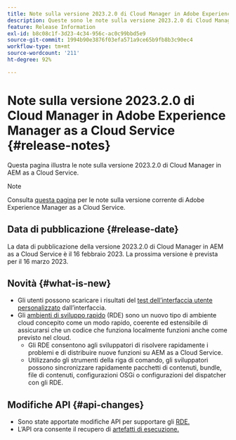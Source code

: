 ```yaml
---
title: Note sulla versione 2023.2.0 di Cloud Manager in Adobe Experience Manager as a Cloud Service
description: Queste sono le note sulla versione 2023.2.0 di Cloud Manager in AEM as a Cloud Service.
feature: Release Information
exl-id: b8c08c1f-3d23-4c34-956c-ac0c99bbd5e9
source-git-commit: 1994b90e3876f03efa571a9ce65b9fb8b3c90ec4
workflow-type: tm+mt
source-wordcount: '211'
ht-degree: 92%

---
```


# Note sulla versione 2023.2.0 di Cloud Manager in Adobe Experience Manager as a Cloud Service {#release-notes}

Questa pagina illustra le note sulla versione 2023.2.0 di Cloud Manager in AEM as a Cloud Service.

>[!NOTE]
>
>Consulta [questa pagina](/help/release-notes/release-notes-cloud/release-notes-current.md) per le note sulla versione corrente di Adobe Experience Manager as a Cloud Service.

## Data di pubblicazione {#release-date}

La data di pubblicazione della versione 2023.2.0 di Cloud Manager in AEM as a Cloud Service è il 16 febbraio 2023. La prossima versione è prevista per il 16 marzo 2023.

## Novità {#what-is-new}

* Gli utenti possono scaricare i risultati del [test dell’interfaccia utente personalizzato](/help/implementing/cloud-manager/ui-testing.md) dall’interfaccia.
* Gli [ambienti di sviluppo rapido](/help/implementing/developing/introduction/rapid-development-environments.md) (RDE) sono un nuovo tipo di ambiente cloud concepito come un modo rapido, coerente ed estensibile di assicurarsi che un codice che funziona localmente funzioni anche come previsto nel cloud.
   * Gli RDE consentono agli sviluppatori di risolvere rapidamente i problemi e di distribuire nuove funzioni su AEM as a Cloud Service.
   * Utilizzando gli strumenti della riga di comando, gli sviluppatori possono sincronizzare rapidamente pacchetti di contenuti, bundle, file di contenuti, configurazioni OSGi o configurazioni del dispatcher con gli RDE.

## Modifiche API {#api-changes}

* Sono state apportate modifiche API per supportare gli [RDE.](https://developer.adobe.com/experience-cloud/cloud-manager/reference/api/#tag/Rapid-Development-Environments)
* L’API ora consente il recupero di [artefatti di esecuzione.](https://developer.adobe.com/experience-cloud/cloud-manager/reference/api/#tag/Execution-Artifacts)
